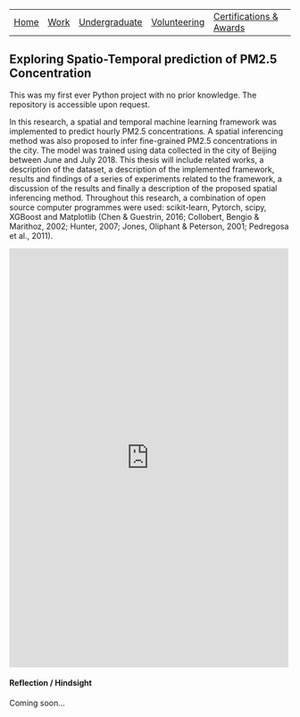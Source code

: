 |                           |                                     |                                   |                           |                           |
|:--------------------------|:------------------------------------|:----------------------------------|:--------------------------|:--------------------------|
| [Home](../)               | [Work](../professional/)            | [Undergraduate](../undergraduate/)| [Volunteering](../volunteering/)  | [Certifications & Awards](../certifications/)|

## Exploring Spatio-Temporal prediction of PM2.5 Concentration

This was my first ever Python project with no prior knowledge. The repository is accessible upon request.

In this research, a spatial and temporal machine learning framework was implemented to predict hourly PM2.5 concentrations. A spatial inferencing method was also proposed to infer fine-grained PM2.5 concentrations in the city. The model was trained using data collected in the city of Beijing between June and July 2018. This thesis will include related works, a description of the dataset, a description of the implemented framework, results and findings of a series of experiments related to the framework, a discussion of the results and finally a description of the proposed spatial inferencing method. Throughout this research, a combination of open source computer programmes were used: scikit-learn, Pytorch, scipy, XGBoost and Matplotlib (Chen & Guestrin, 2016; Collobert, Bengio & Marithoz, 2002; Hunter, 2007; Jones, Oliphant & Peterson, 2001; Pedregosa et al., 2011).

<embed src="https://github.com/sherlynn-wong/sherlynn-wong.github.io/files/7095173/T11.-.Sher.Lynn.Wong.-.Poster.pdf" width="500" height="750" type="application/pdf">

#### Reflection / Hindsight

Coming soon...
